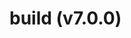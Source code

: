 # build (v7.0.0)

<!-- Generated by documentation.js. Update this documentation by updating the source code. -->
